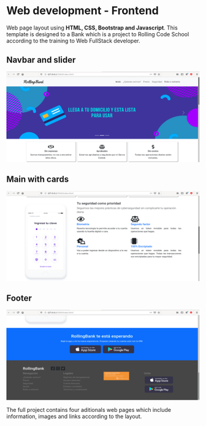 # Web development - Frontend
Web page layout using **HTML, CSS, Bootstrap and Javascript**. This template is designed to a Bank which is a project to Rolling Code School according to the training to Web FullStack developer.

## Navbar and slider
![image info](./src/ima1.png)

## Main with cards
![image info](./src/ima2.png)

## Footer
![image info](./src/ima3.png)

The full project contains four aditionals web pages which include information, images and links according to the layout.
